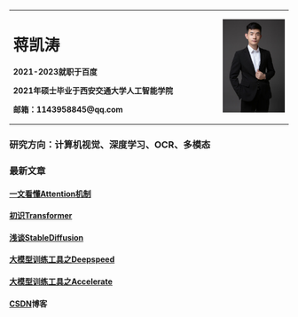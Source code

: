 <table border="0">
  <tr>
    <td width="75%">
      <h1>蒋凯涛</h1>
      <p><b>2021-2023就职于百度</b></p>
      <p><b>2021年硕士毕业于西安交通大学人工智能学院</b></p>
      <p><b>邮箱：1143958845@qq.com</b></p>
    </td>
    <td width="25%">
      <img src="imgs/微信图片_20240817204501.jpg" width="100%">
    </td>
  </tr>
</table>

### 研究方向：计算机视觉、深度学习、OCR、多模态

### 最新文章

#### [一文看懂Attention机制](blogs/llm/transformers/attention.md)
#### [初识Transformer](blogs/llm/transformers/transformer.md)
#### [浅谈StableDiffusion](blogs/llm/StableDiffusion/stable_diffusion.md)
#### [大模型训练工具之Deepspeed](blogs/llm/deepspeed/deepspeed.md)
#### [大模型训练工具之Accelerate](blogs/llm/accelerate/accelerate.md)

#### [CSDN](https://mp.csdn.net/console/column/allColumnList)博客
